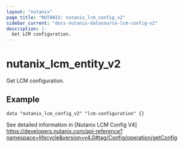 ```yaml
---
layout: "nutanix"
page_title: "NUTANIX: nutanix_lcm_config_v2"
sidebar_current: "docs-nutanix-datasource-lcm-config-v2"
description: |-
  Get LCM configuration.
---
```


# nutanix_lcm_entity_v2
Get LCM configuration.

## Example

```hcl
data "nutanix_lcm_config_v2" "lcm-configuration" {}
```

See detailed information in [Nutanix LCM Config V4] https://developers.nutanix.com/api-reference?namespace=lifecycle&version=v4.0#tag/Config/operation/getConfig